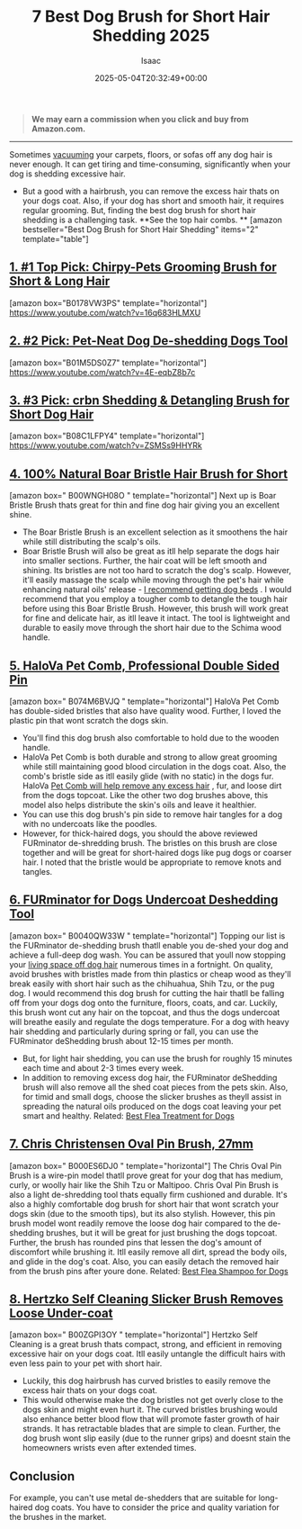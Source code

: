 ﻿---
author: Isaac
layout: post
title: 7 Best Dog Brush for Short Hair Shedding 2025
date: '2025-05-04T20:32:49+00:00'
categories:
- Fleas
- Product Reviews
tags: []
slug: /best-dog-brush-for-short-hair-shedding/
lastmod: 2025-05-07T12:21:23+03:00
---
> **We may earn a commission when you click and buy from Amazon.com.**
>

---
Sometimes
[vacuuming](https://pestpolicy.com/best-vacuum-for-dog-hair/)
your carpets, floors, or sofas off any dog hair is never enough. It can get tiring and time-consuming, significantly when your dog is shedding excessive hair.
- But a good with a hairbrush, you can remove the excess hair thats on your dogs coat. Also, if your dog has short and smooth hair, it requires regular grooming.
But, finding the best dog brush for short hair shedding is a challenging task.
**See the top hair combs. **
[amazon bestseller="Best Dog Brush for Short Hair Shedding" items="2" template="table"]
## [1. #1 Top Pick: Chirpy-Pets Grooming Brush for Short & Long Hair](https://www.amazon.com/dp/B0178VW3PS/?tag=p-policy-20)
[amazon box="B0178VW3PS" template="horizontal"]
https://www.youtube.com/watch?v=16q683HLMXU
## [2. #2 Pick: Pet-Neat Dog De-shedding Dogs Tool](https://www.amazon.com/dp/B01M5DS0Z7/?tag=p-policy-20)
[amazon box="B01M5DS0Z7" template="horizontal"]
https://www.youtube.com/watch?v=4E-eqbZ8b7c
## [3. #3 Pick: crbn Shedding & Detangling Brush for Short Dog Hair](https://www.amazon.com/dp/B08C1LFPY4/?tag=p-policy-20)
[amazon box="B08C1LFPY4" template="horizontal"]
https://www.youtube.com/watch?v=ZSMSs9HHYRk
## [4. 100% Natural Boar Bristle Hair Brush for Short](https://www.amazon.com/dp/B00WNGH08O/?tag=p-policy-20)
[amazon box="
B00WNGH08O
" template="horizontal"]
Next up is Boar Bristle Brush thats great for thin and fine dog hair giving you an excellent shine.
- The Boar Bristle Brush is an excellent selection as it smoothens the hair while still distributing the scalp's oils.
- Boar Bristle Brush will also be great as itll help separate the dogs hair into smaller sections.
Further, the hair coat will be left smooth and shining. Its bristles are not too hard to scratch the dog's
scalp.
However, it'll easily massage the scalp while moving through the pet's hair while enhancing natural oils' release -
[I recommend getting dog beds](https://pestpolicy.com/best-dog-beds/)
.
I would recommend that you employ a tougher comb to detangle the tough hair before using this Boar Bristle Brush. However, this brush will work great for fine and delicate hair, as itll leave it intact.
The tool is lightweight and durable to easily move through the short hair due to the
Schima wood handle.
## [5. HaloVa Pet Comb, Professional Double Sided Pin](https://www.amazon.com/dp/B074M6BVJQ/?tag=p-policy-20)
[amazon box="
B074M6BVJQ
" template="horizontal"]
HaloVa Pet Comb has double-sided bristles that also have quality wood. Further, I loved the plastic pin that wont scratch the dogs skin.
- You'll find this dog brush also comfortable to hold due to the wooden handle.
- HaloVa Pet Comb is both durable and strong to allow great grooming while still maintaining good blood circulation in the dogs coat.
Also, the comb's bristle side as itll easily glide (with no static) in the dogs fur.
HaloVa
[Pet Comb will help remove any excess hair](https://pestpolicy.com/best-cordless-vacuum-for-pet-hair/)
, fur, and loose dirt from the dogs topcoat. Like the other two dog brushes above, this model also helps distribute the skin's oils and leave it healthier.
- You can use this dog brush's pin side to remove hair tangles for a dog with no undercoats like the poodles.
- However, for thick-haired dogs, you should the above reviewed FURminator de-shredding brush.
The bristles on this brush are close together and will be great for short-haired dogs like pug dogs or coarser hair. I noted that the bristle would be appropriate to remove knots and tangles.
## [6. FURminator for Dogs Undercoat Deshedding Tool](https://www.amazon.com/dp/B0040QW33W/?tag=p-policy-20)
[amazon box="
B0040QW33W
" template="horizontal"]
Topping our list is the FURminator de-shedding brush thatll enable you de-shed your dog and achieve a full-deep dog wash.
You can be assured that youll now stopping your
[living space off dog hair](https://pestpolicy.com/can-fleas-live-in-human-hair/)
numerous times in a fortnight.
On quality, avoid brushes with bristles made from thin plastics or cheap wood as they'll break easily with short hair such as the chihuahua, Shih Tzu, or the pug dog.
I would recommend this dog brush for cutting the hair thatll be falling off from your dogs dog onto the furniture, floors, coats, and car.
Luckily, this brush wont cut any hair on the topcoat, and thus the dogs undercoat will breathe easily and regulate the dogs temperature.
For a dog with heavy hair shedding and particularly during spring or fall, you can use the FURminator deShedding brush about 12-15 times per month.
- But, for light hair shedding, you can use the brush for roughly 15 minutes each time and about 2-3 times every week.
- In addition to removing excess dog hair, the FURminator deShedding brush will also remove all the shed coat pieces from the pets skin.
Also, for timid and small dogs, choose the slicker brushes as theyll assist in spreading the natural oils produced on the dogs coat  leaving your pet smart and healthy.
Related:
[Best Flea Treatment for Dogs](https://pestpolicy.com/best-flea-treatment-for-dogs/)
## [7. Chris Christensen Oval Pin Brush, 27mm](https://www.amazon.com/dp/B000ES6DJ0/?tag=p-policy-20)
[amazon box="
B000ES6DJ0
" template="horizontal"]
The Chris Oval Pin Brush is a wire-pin model thatll prove great for your dog that has medium, curly, or woolly hair like the Shih Tzu or Maltipoo.
Chris Oval Pin Brush is also a light de-shredding tool thats equally firm cushioned and durable.
It's also a highly comfortable dog brush for short hair that wont scratch your dogs skin (due to the smooth tips), but its also stylish.
However, this pin brush model wont readily remove the loose dog hair compared to the de-shedding brushes, but it will be great for just brushing the dogs topcoat.
Further, the brush has rounded pins that lessen the dog's amount of discomfort while brushing it.
Itll easily remove all dirt, spread the body oils, and glide in the dog's coat. Also, you can easily detach the removed hair from the brush pins after youre done.
Related:
[Best Flea Shampoo for Dogs](https://pestpolicy.com/best-flea-shampoo-for-dogs/)
## [8. Hertzko Self Cleaning Slicker Brush  Removes Loose Under-coat](https://www.amazon.com/dp/B00ZGPI3OY/?tag=p-policy-20)
[amazon box="
B00ZGPI3OY
" template="horizontal"]
Hertzko Self Cleaning is a great brush thats compact, strong, and efficient in removing excessive hair on your dogs coat.
Itll easily untangle the difficult hairs with even less pain to your pet with short hair.
- Luckily, this dog hairbrush has curved bristles to easily remove the excess hair thats on your dogs coat.
- This would otherwise make the dog bristles not get overly close to the dogs skin and might even hurt it.
The curved bristles brushing would also enhance better blood flow that will promote faster growth of hair strands. It has retractable blades that are simple to clean.
Further, the dog brush wont slip easily (due to the runner grips) and doesnt stain the homeowners wrists even after extended times.
## Conclusion
For example, you can't use metal de-shedders that are suitable for long-haired dog coats.
You have to consider the price and quality variation for the brushes in the market.